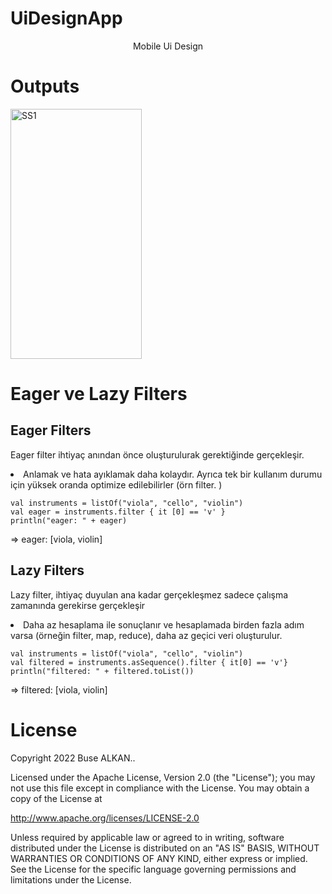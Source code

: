 # UiDesignApp
<p align="center">Mobile Ui Design</p>

# Outputs
<img height="400" width="210" src="https://github.com/busealkan/buse_alkan_odev2/blob/master/screens/uiDesign.mp4" alt="SS1"/>


# Eager ve Lazy Filters
## Eager Filters
<p>Eager filter ihtiyaç anından önce oluşturulurak gerektiğinde gerçekleşir.</p>

<li>Anlamak ve hata ayıklamak daha kolaydır. Ayrıca tek bir kullanım durumu için yüksek oranda optimize edilebilirler (örn filter. )</li>


```
val instruments = listOf("viola", "cello", "violin")
val eager = instruments.filter { it [0] == 'v' }
println("eager: " + eager)
```

⇒ eager: [viola, violin]


## Lazy Filters
<p>Lazy filter, ihtiyaç duyulan ana kadar gerçekleşmez sadece çalışma zamanında gerekirse gerçekleşir</p>

<li>Daha az hesaplama ile sonuçlanır ve hesaplamada birden fazla adım varsa (örneğin filter, map, reduce), daha az geçici veri oluşturulur.</li>

```
val instruments = listOf("viola", "cello", "violin")
val filtered = instruments.asSequence().filter { it[0] == 'v'}
println("filtered: " + filtered.toList())
```
⇒ filtered: [viola, violin]


# License
Copyright 2022 Buse ALKAN..

Licensed under the Apache License, Version 2.0 (the "License");
you may not use this file except in compliance with the License.
You may obtain a copy of the License at

   http://www.apache.org/licenses/LICENSE-2.0

Unless required by applicable law or agreed to in writing, software
distributed under the License is distributed on an "AS IS" BASIS,
WITHOUT WARRANTIES OR CONDITIONS OF ANY KIND, either express or implied.
See the License for the specific language governing permissions and
limitations under the License.

